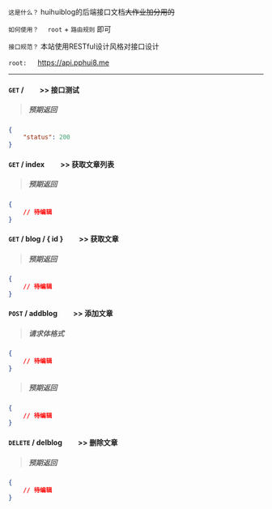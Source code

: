 ```这是什么？```  huihuiblog的后端接口文档~~大作业加分用的~~

```如何使用？``` &emsp;`root` + `路由规则` 即可

```接口规范？``` 本站使用RESTful设计风格对接口设计

```root:``` &emsp; https://api.pphui8.me

---

#### ```GET``` / &emsp;&emsp;>> 接口测试
> ##### 预期返回
```json
{
    "status": 200
}
```

#### ```GET``` / index &emsp;&emsp;>> 获取文章列表
> ##### 预期返回
```json
{
    // 待编辑
}
```

#### ```GET``` / blog / { id } &emsp;&emsp;>> 获取文章
> ##### 预期返回
```json
{
    // 待编辑
}
```

#### ```POST``` / addblog &emsp;&emsp;>> 添加文章
> ##### 请求体格式
```json
{
    // 待编辑
}
```
> ##### 预期返回
```json
{
    // 待编辑
}
```

#### ```DELETE``` / delblog &emsp;&emsp;>> 删除文章
> ##### 预期返回
```json
{
    // 待编辑
}
```